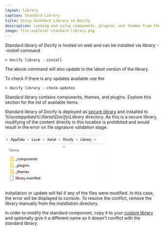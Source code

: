 ```yaml
---
layout: library
caption: Standard Library
title: Using Standard Library in Docify
description: Loading and using components, plugins, and themes from the standard library of Docify
image: file-explorer-standard-library.png
---
```

Standard library of Docify is hosted on web and can be installed via *library --install* command

~~~
> docify library --install
~~~

The above command will also update to the latest version of the library.

To check if there is any updates available use the 

~~~
> docify library --check-updates
~~~

Standard library contains components, themes, and plugins. Explore this section for the list of available items.

Standard library of Docify is deployed as [secure library](/custom-library#secure-library/) and installed to *%localappdata%\Xarial\Docify\Library* directory. As this is a secure library, modifying of the content directly in this location is prohibited and would result in the error on file signature validation stage.

![Standard library in the file explorer](file-explorer-standard-library.png)

Installation or update will fail if any of the files were modified. In this case, the error will be displayed to console. To resolve the conflict, remove the library manually from the installation directory.

In order to modify the standard component, copy it to your [custom library](/custom-library/) and optionally give it a different name so it doesn't conflict with the standard library.